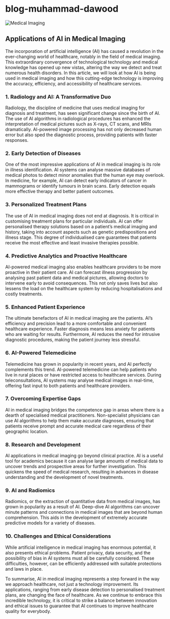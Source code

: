 # blog-muhammad-dawood
![Medical Imaging](https://github.com/23W-GBAC/blog-muhammad-dawood/assets/103655524/fe39cfe6-5d1d-46e5-b2b1-841988d01892)

## Applications of AI in Medical Imaging
The incorporation of artificial intelligence (AI) has caused a revolution in the ever-changing world of healthcare, notably in the field of medical imaging. This extraordinary convergence of technological technology and medical knowledge has opened up new vistas, altering the way we detect and treat numerous health disorders. In this article, we will look at how AI is being used in medical imaging and how this cutting-edge technology is improving the accuracy, efficiency, and accessibility of healthcare services.

### 1. Radiology and AI: A Transformative Duo
Radiology, the discipline of medicine that uses medical imaging for diagnosis and treatment, has seen significant change since the birth of AI. The use of AI algorithms in radiological procedures has enhanced the interpretation of medical pictures such as X-rays, CT scans, and MRIs dramatically. AI-powered image processing has not only decreased human error but also sped the diagnostic process, providing patients with faster responses.

### 2. Early Detection of Diseases
One of the most impressive applications of AI in medical imaging is its role in illness identification. AI systems can analyse massive databases of medical photos to detect minor anomalies that the human eye may overlook. In medicine, for example, AI can detect early indicators of cancer in mammograms or identify tumours in brain scans. Early detection equals more effective therapy and better patient outcomes.

### 3. Personalized Treatment Plans
The use of AI in medical imaging does not end at diagnosis. It is critical in customising treatment plans for particular individuals. AI can offer personalised therapy solutions based on a patient’s medical imaging and history, taking into account aspects such as genetic predispositions and illness stage. This degree of individualised care guarantees that patients receive the most effective and least invasive therapies possible.

### 4. Predictive Analytics and Proactive Healthcare
AI-powered medical imaging also enables healthcare providers to be more proactive in their patient care. AI can forecast illness progression by analysing past patient data and medical pictures, allowing doctors to intervene early to avoid consequences. This not only saves lives but also lessens the load on the healthcare system by reducing hospitalisations and costly treatments.

### 5. Enhanced Patient Experience
The ultimate benefactors of AI in medical imaging are the patients. AI’s efficiency and precision lead to a more comfortable and convenient healthcare experience. Faster diagnosis means less anxiety for patients who are waiting for results. Furthermore, AI reduces the need for intrusive diagnostic procedures, making the patient journey less stressful.

### 6. AI-Powered Telemedicine
Telemedicine has grown in popularity in recent years, and AI perfectly complements this trend. AI-powered telemedicine can help patients who live in rural places or have restricted access to healthcare services. During teleconsultations, AI systems may analyse medical images in real-time, offering fast input to both patients and healthcare providers.

### 7. Overcoming Expertise Gaps
AI in medical imaging bridges the competence gap in areas where there is a dearth of specialised medical practitioners. Non-specialist physicians can use AI algorithms to help them make accurate diagnoses, ensuring that patients receive prompt and accurate medical care regardless of their geographic location.

### 8. Research and Development
AI applications in medical imaging go beyond clinical practice. AI is a useful tool for academics because it can analyse large amounts of medical data to uncover trends and prospective areas for further investigation. This quickens the speed of medical research, resulting in advances in disease understanding and the development of novel treatments.

### 9. AI and Radiomics
Radiomics, or the extraction of quantitative data from medical images, has grown in popularity as a result of AI. Deep-dive AI algorithms can uncover minute patterns and connections in medical images that are beyond human comprehension. This aids in the development of extremely accurate predictive models for a variety of diseases.

### 10. Challenges and Ethical Considerations
While artificial intelligence in medical imaging has enormous potential, it also presents ethical problems. Patient privacy, data security, and the possibility of bias in AI systems must all be carefully considered. These difficulties, however, can be efficiently addressed with suitable protections and laws in place.

To summarise, AI in medical imaging represents a step forward in the way we approach healthcare, not just a technology improvement. Its applications, ranging from early disease detection to personalised treatment plans, are changing the face of healthcare. As we continue to embrace this incredible technology, it is critical to strike a balance between innovation and ethical issues to guarantee that AI continues to improve healthcare quality for everybody.
